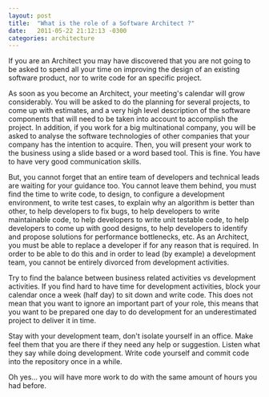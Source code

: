 ```yaml
---
layout: post
title:  "What is the role of a Software Architect ?"
date:   2011-05-22 21:12:13 -0300
categories: architecture
---
```


If you are an Architect you may have discovered that you are not going to be asked to spend all your time on improving the design of an existing software product, nor to write code for an specific project.

As soon as you become an Architect, your meeting's calendar will grow considerably. You will be asked to do the planning for several projects, to come up with estimates, and a very high level description of the software components that will need to be taken into account to accomplish the project. In addition, if you work for a big multinational company, you will be asked to analyse the software technologies of other companies that your company has the intention to acquire.
Then, you will present your work to the business using a slide based or a word based tool. This is fine. You have to have very good communication skills.

But, you cannot forget that an entire team of developers and technical leads are waiting for your guidance too. You cannot leave them behind, you must find the time to write code, to design, to configure a development environment, to write test cases, to explain why an algorithm is better than other, to help developers to fix bugs, to help developers to write maintainable code, to help developers to write unit testable code, to help developers to come up with good designs, to help developers to identify and propose solutions for performance bottlenecks, etc. As an Architect, you must be able to replace a developer if for any reason that is required. In order to be able to do this and in order to lead (by example) a development team, you cannot be entirely divorced from development activities.

Try to find the balance between business related activities vs development activities. If you find hard to have time for development activities, block your calendar once a week (half day) to sit down and write code. This does not mean that you want to ignore an important part of your role, this means that you want to be prepared one day to do development for an underestimated project to deliver it in time.

Stay with your development team, don't isolate yourself in an office. Make feel them that you are there if they need any help or suggestion. Listen what they say while doing development. Write code yourself and commit code into the repository once in a while.

Oh yes... you will have more work to do with the same amount of hours you had before.
